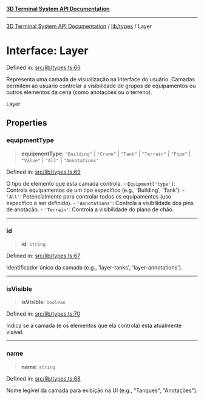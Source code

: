 [**3D Terminal System API Documentation**](../../../README.md)

***

[3D Terminal System API Documentation](../../../README.md) / [lib/types](../README.md) / Layer

# Interface: Layer

Defined in: [src/lib/types.ts:66](https://github.com/Dicommunitas/ThreeJS_Terminal_3D/blob/7e8c963a689af2f4b56042f0dd4bd67cbf96b13b/src/lib/types.ts#L66)

Representa uma camada de visualização na interface do usuário.
Camadas permitem ao usuário controlar a visibilidade de grupos de equipamentos
ou outros elementos da cena (como anotações ou o terreno).

 Layer

## Properties

### equipmentType

> **equipmentType**: `"Building"` \| `"Crane"` \| `"Tank"` \| `"Terrain"` \| `"Pipe"` \| `"Valve"` \| `"All"` \| `"Annotations"`

Defined in: [src/lib/types.ts:69](https://github.com/Dicommunitas/ThreeJS_Terminal_3D/blob/7e8c963a689af2f4b56042f0dd4bd67cbf96b13b/src/lib/types.ts#L69)

O tipo de elemento que esta camada controla.
          - `Equipment['type']`: Controla equipamentos de um tipo específico (e.g., 'Building', 'Tank').
          - `'All'`: Potencialmente para controlar todos os equipamentos (uso específico a ser definido).
          - `'Annotations'`: Controla a visibilidade dos pins de anotação.
          - `'Terrain'`: Controla a visibilidade do plano de chão.

***

### id

> **id**: `string`

Defined in: [src/lib/types.ts:67](https://github.com/Dicommunitas/ThreeJS_Terminal_3D/blob/7e8c963a689af2f4b56042f0dd4bd67cbf96b13b/src/lib/types.ts#L67)

Identificador único da camada (e.g., 'layer-tanks', 'layer-annotations').

***

### isVisible

> **isVisible**: `boolean`

Defined in: [src/lib/types.ts:70](https://github.com/Dicommunitas/ThreeJS_Terminal_3D/blob/7e8c963a689af2f4b56042f0dd4bd67cbf96b13b/src/lib/types.ts#L70)

Indica se a camada (e os elementos que ela controla) está atualmente visível.

***

### name

> **name**: `string`

Defined in: [src/lib/types.ts:68](https://github.com/Dicommunitas/ThreeJS_Terminal_3D/blob/7e8c963a689af2f4b56042f0dd4bd67cbf96b13b/src/lib/types.ts#L68)

Nome legível da camada para exibição na UI (e.g., "Tanques", "Anotações").
